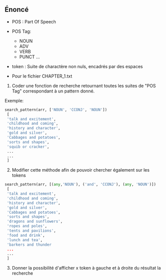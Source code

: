 Énoncé
---

- POS : Part Of Speech
- POS Tag:
    - NOUN
    - ADV
    - VERB
    - PUNCT
    ...
- token : Suite de charactère non nuls, encadrés par des espaces

- Pour le fichier CHAPTER_1.txt

1. Coder une fonction de recherche retournant toutes les suites de "POS Tag" correspondant à un pattern donné.

Exemple:
```python
search_pattern(arr, ['NOUN', 'CCONJ', 'NOUN'])
 [
 'talk and excitement',
 'childhood and coming',
 'history and character',
 'gold and silver',
 'Cabbages and potatoes',
 'sorts and shapes',
 'squib or cracker',
 ...
 ...
 ]
```

2. Modifier cette méthode afin de pouvoir chercher également sur les tokens

```python
search_pattern(arr, [(any,'NOUN'), ('and', 'CCONJ'), (any, 'NOUN')])
 [
 'talk and excitement',
 'childhood and coming',
 'history and character',
 'gold and silver',
 'Cabbages and potatoes',
 'sorts and shapes',
 'dragons and sunflowers',
 'ropes and poles',
 'tents and pavilions',
 'food and drink',
 'lunch and tea',
 'barkers and thunder
 ...
 ...
 ]
 ```

3. Donner la possibilité d'afficher x token à gauche et à droite du résultat la recherche
